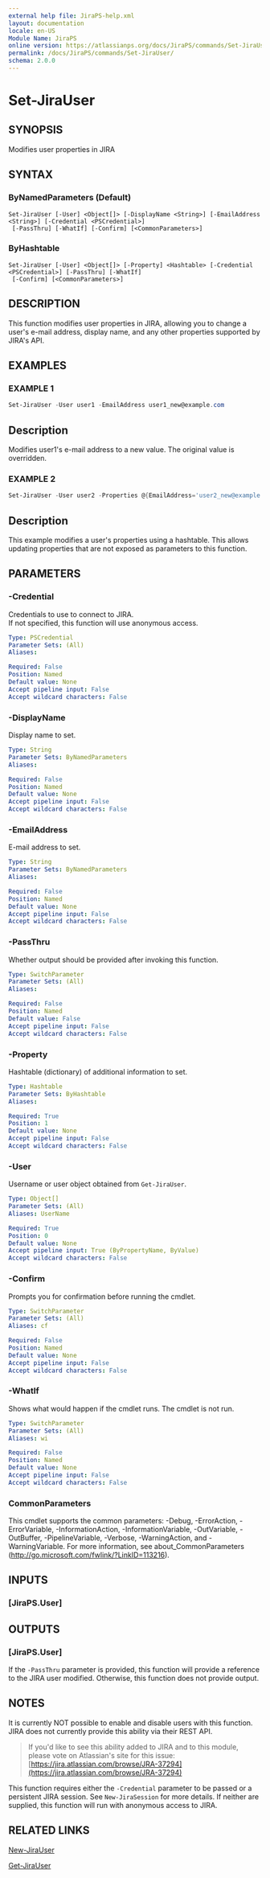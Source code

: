 ```yaml
---
external help file: JiraPS-help.xml
layout: documentation
locale: en-US
Module Name: JiraPS
online version: https://atlassianps.org/docs/JiraPS/commands/Set-JiraUser/
permalink: /docs/JiraPS/commands/Set-JiraUser/
schema: 2.0.0
---
```


# Set-JiraUser

## SYNOPSIS

Modifies user properties in JIRA

## SYNTAX

### ByNamedParameters (Default)
```
Set-JiraUser [-User] <Object[]> [-DisplayName <String>] [-EmailAddress <String>] [-Credential <PSCredential>]
 [-PassThru] [-WhatIf] [-Confirm] [<CommonParameters>]
```

### ByHashtable
```
Set-JiraUser [-User] <Object[]> [-Property] <Hashtable> [-Credential <PSCredential>] [-PassThru] [-WhatIf]
 [-Confirm] [<CommonParameters>]
```

## DESCRIPTION

This function modifies user properties in JIRA, allowing you to change a user's
e-mail address, display name, and any other properties supported by JIRA's API.

## EXAMPLES

### EXAMPLE 1

```powershell
Set-JiraUser -User user1 -EmailAddress user1_new@example.com
```

Description  
 -----------  
Modifies user1's e-mail address to a new value.
The original value is overridden.

### EXAMPLE 2

```powershell
Set-JiraUser -User user2 -Properties @{EmailAddress='user2_new@example.com';DisplayName='User 2'}
```

Description  
 -----------  
This example modifies a user's properties using a hashtable.
This allows updating properties that are not exposed as parameters to this function.

## PARAMETERS

### -Credential

Credentials to use to connect to JIRA.  
If not specified, this function will use anonymous access.

```yaml
Type: PSCredential
Parameter Sets: (All)
Aliases:

Required: False
Position: Named
Default value: None
Accept pipeline input: False
Accept wildcard characters: False
```

### -DisplayName

Display name to set.

```yaml
Type: String
Parameter Sets: ByNamedParameters
Aliases:

Required: False
Position: Named
Default value: None
Accept pipeline input: False
Accept wildcard characters: False
```

### -EmailAddress

E-mail address to set.

```yaml
Type: String
Parameter Sets: ByNamedParameters
Aliases:

Required: False
Position: Named
Default value: None
Accept pipeline input: False
Accept wildcard characters: False
```

### -PassThru

Whether output should be provided after invoking this function.

```yaml
Type: SwitchParameter
Parameter Sets: (All)
Aliases:

Required: False
Position: Named
Default value: False
Accept pipeline input: False
Accept wildcard characters: False
```

### -Property

Hashtable (dictionary) of additional information to set.

```yaml
Type: Hashtable
Parameter Sets: ByHashtable
Aliases:

Required: True
Position: 1
Default value: None
Accept pipeline input: False
Accept wildcard characters: False
```

### -User

Username or user object obtained from `Get-JiraUser`.

```yaml
Type: Object[]
Parameter Sets: (All)
Aliases: UserName

Required: True
Position: 0
Default value: None
Accept pipeline input: True (ByPropertyName, ByValue)
Accept wildcard characters: False
```

### -Confirm

Prompts you for confirmation before running the cmdlet.

```yaml
Type: SwitchParameter
Parameter Sets: (All)
Aliases: cf

Required: False
Position: Named
Default value: None
Accept pipeline input: False
Accept wildcard characters: False
```

### -WhatIf

Shows what would happen if the cmdlet runs.
The cmdlet is not run.

```yaml
Type: SwitchParameter
Parameter Sets: (All)
Aliases: wi

Required: False
Position: Named
Default value: None
Accept pipeline input: False
Accept wildcard characters: False
```

### CommonParameters
This cmdlet supports the common parameters: -Debug, -ErrorAction, -ErrorVariable, -InformationAction, -InformationVariable, -OutVariable, -OutBuffer, -PipelineVariable, -Verbose, -WarningAction, and -WarningVariable. For more information, see about_CommonParameters (http://go.microsoft.com/fwlink/?LinkID=113216).

## INPUTS

### [JiraPS.User]

## OUTPUTS

### [JiraPS.User]

If the `-PassThru` parameter is provided, this function will provide a reference
to the JIRA user modified.  Otherwise, this function does not provide output.

## NOTES

It is currently NOT possible to enable and disable users with this function.
JIRA does not currently provide this ability via their REST API.

> If you'd like to see this ability added to JIRA and to this module, please vote on Atlassian's site for this issue: [https://jira.atlassian.com/browse/JRA-37294](https://jira.atlassian.com/browse/JRA-37294)

This function requires either the `-Credential` parameter to be passed or a persistent JIRA session.
See `New-JiraSession` for more details.
If neither are supplied, this function will run with anonymous access to JIRA.

## RELATED LINKS

[New-JiraUser](../New-JiraUser/)

[Get-JiraUser](../Get-JiraUser/)
